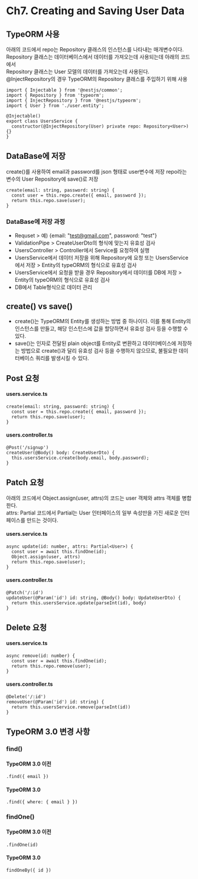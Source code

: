 # Ch7. Creating and Saving User Data

## TypeORM 사용

아래의 코드에서 repo는 Repository 클래스의 인스턴스를 나타내는 매개변수이다.<br/>
Repository 클래스는 데이터베이스에서 데이터를 가져오는데 사용되는데 아래의 코드에서<br/>
Repository 클래스는 User 모델의 데이터를 가져오는데 사용된다.<br/>
@InjectRepository의 경우 TypeORM의 Repository 클래스를 주입하기 위해 사용

```
import { Injectable } from '@nestjs/common';
import { Repository } from 'typeorm';
import { InjectRepository } from '@nestjs/typeorm';
import { User } from './user.entity';

@Injectable()
export class UsersService {
  constructor(@InjectRepository(User) private repo: Repository<User>) {}
}
```

## DataBase에 저장

create()를 사용하여 email과 password를 json 형태로 user변수에 저장
repo라는 변수의 User Repository에 save()로 저장

```
create(email: string, password: string) {
  const user = this.repo.create({ email, password });
  return this.repo.save(user);
}
```

### DataBase에 저장 과정

- Requset > 예) {email: "test@gmail.com", password: "test"}
- ValidationPipe > CreateUserDto의 형식에 맞는지 유효성 검사
- UsersController > Controller에서 Service를 요청하여 실행
- UsersService에서 데이터 저장을 위해 Repository에 요청 또는 UsersService에서 저장 > Entity의 typeORM의 형식으로 유효성 검사
- UsersService에서 요청을 받을 경우 Repository에서 데이터를 DB에 저장 > Entity의 typeORM의 형식으로 유효성 검사
- DB에서 Table형식으로 데이터 관리

## create() vs save()

- create()는 TypeORM의 Entity를 생성하는 방법 중 하나이다. 이를 통해 Entity의 인스턴스를 만들고, 해당 인스턴스에 값을 할당하면서 유효성 검사 등을 수행할 수 있다.
- save()는 인자로 전달된 plain object를 Entity로 변환하고 데이터베이스에 저장하는 방법으로 create()과 달리 유효성 검사 등을 수행하지 않으므로, 불필요한 데이터베이스 쿼리를 발생시킬 수 있다.

## Post 요청

#### users.service.ts

```
create(email: string, password: string) {
  const user = this.repo.create({ email, password });
  return this.repo.save(user);
}
```

#### users.controller.ts

```
@Post('/signup')
createUser(@Body() body: CreateUserDto) {
  this.usersService.create(body.email, body.password);
}
```

## Patch 요청

아래의 코드에서 Object.assign(user, attrs)의 코드는 user 객체와 attrs 객체를 병합한다. <br/>
attrs: Partial<User> 코드에서 Partial는 User 인터페이스의 일부 속성만을 가진 새로운 인터페이스를 만드는 것이다.

#### users.service.ts

```
async update(id: number, attrs: Partial<User>) {
  const user = await this.findOne(id);
  Object.assign(user, attrs)
  return this.repo.save(user);
}
```

#### users.controller.ts

```
@Patch('/:id')
updateUser(@Param('id') id: string, @Body() body: UpdateUserDto) {
  return this.usersService.update(parseInt(id), body)
}
```

## Delete 요청

#### users.service.ts

```
async remove(id: number) {
  const user = await this.findOne(id);
  return this.repo.remove(user);
}
```

#### users.controller.ts

```
@Delete('/:id')
removeUser(@Param('id') id: string) {
  return this.usersService.remove(parseInt(id))
}
```

## TypeORM 3.0 변경 사항

### find()

#### TypeORM 3.0 이전

```
.find({ email })
```

#### TypeORM 3.0

```
.find({ where: { email } })
```

### findOne()

#### TypeORM 3.0 이전

```
.findOne(id)
```

#### TypeORM 3.0

```
findOneBy({ id })
```
